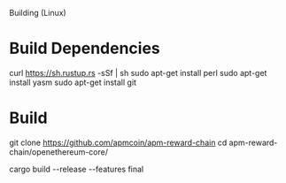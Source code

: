 Building (Linux)

# Build Dependencies
curl https://sh.rustup.rs -sSf | sh
sudo apt-get install perl
sudo apt-get install yasm
sudo apt-get install git

# Build
git clone https://github.com/apmcoin/apm-reward-chain
cd apm-reward-chain/openethereum-core/

cargo build --release --features final